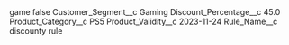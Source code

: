 <?xml version="1.0" encoding="UTF-8"?>
<CustomMetadata xmlns="http://soap.sforce.com/2006/04/metadata" xmlns:xsi="http://www.w3.org/2001/XMLSchema-instance" xmlns:xsd="http://www.w3.org/2001/XMLSchema">
    <label>game</label>
    <protected>false</protected>
    <values>
        <field>Customer_Segment__c</field>
        <value xsi:type="xsd:string">Gaming</value>
    </values>
    <values>
        <field>Discount_Percentage__c</field>
        <value xsi:type="xsd:double">45.0</value>
    </values>
    <values>
        <field>Product_Category__c</field>
        <value xsi:type="xsd:string">PS5</value>
    </values>
    <values>
        <field>Product_Validity__c</field>
        <value xsi:type="xsd:date">2023-11-24</value>
    </values>
    <values>
        <field>Rule_Name__c</field>
        <value xsi:type="xsd:string">discounty rule</value>
    </values>
</CustomMetadata>

